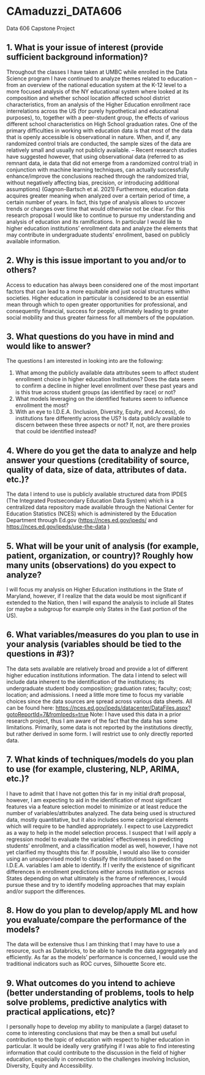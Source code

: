 # CAmaduzzi_DATA606
Data 606 Capstone Project

## 1.	What is your issue of interest (provide sufficient background information)?
Throughout the classes I have taken at UMBC while enrolled in the Data Science program I have continued to analyze themes related to education – from an overview of the national education system at the K-12 level to a more focused analysis of the NY educational system where looked at its composition and whether school location affected school district characteristics, from an analysis of the Higher Education enrollment race interrelations across the US (for purely hypothetical and educational purposes), to, together with a peer-student group, the effects of various different school characteristics on High School graduation rates.
One of the primary difficulties in working with education data is that most of the data that is openly accessible is observational in nature. When, and if, any randomized control trials are conducted, the sample sizes of the data are relatively small and usually not publicly available. – Recent research studies have suggested however, that using observational data (referred to as remnant data, ie data that did not emerge from a randomized control trial) in conjunction with machine learning techniques, can actually successfully enhance/improve the conclusions reached through the randomized trial, without negatively affecting bias, precision, or introducing additional assumptions) (Gagnon-Bartsch et al. 2021) 
Furthermore, education data acquires greater meaning when analyzed over a certain period of time, a certain number of years. In fact, this type of analysis allows to uncover trends or changes over time that would otherwise not be clear. 
For this research proposal I would like to continue to pursue my understanding and analysis of education and its ramifications. In particular I would like to higher education institutions’ enrollment data and analyze the elements that may contribute in undergraduate students’ enrollment, based on publicly available information.

## 2.	Why is this issue important to you and/or to others?
Access to education has always been considered one of the most important factors that can lead to a more equitable and just social structures within societies. Higher education in particular is considered to be an essential mean through which to open greater opportunities for professional, and consequently financial, success for people, ultimately leading to greater social mobility and thus greater fairness for all members of the population. 

## 3.	What questions do you have in mind and would like to answer?
The questions I am interested in looking into are the following:  
1)	What among the publicly available data attributes seem to affect student enrollment choice in higher education Institutions? Does the data seem to confirm a decline in higher level enrollment over these past years and is this true across student groups (as identified by race) or not? 
2)	What models leveraging on the identified features seem to influence enrollment the most? 
3)	With an eye to I.D.E.A. (Inclusion, Diversity, Equity, and Access), do institutions fare differently across the US? Is data publicly available to discern between these three aspects or not? If, not, are there proxies that could be identified instead?

## 4.	Where do you get the data to analyze and help answer your questions (creditability of source, quality of data, size of data, attributes of data. etc.)?
The data I intend to use is publicly available structured data from IPDES (The Integrated Postsecondary Education Data System) which is a centralized data repository made available through the National Center for Education Statistics (NCES) which is administered by the Education Department through Ed.gov (https://nces.ed.gov/ipeds/ and https://nces.ed.gov/ipeds/use-the-data )

## 5.	What will be your unit of analysis (for example, patient, organization, or country)? Roughly how many units (observations) do you expect to analyze?
I will focus my analysis on Higher Education institutions in the State of Maryland, however, if I realize that the data would be most significant if extended to the Nation, then I will expand the analysis to include all States (or maybe a subgroup for example only States in the East portion of the US). 

## 6.	What variables/measures do you plan to use in your analysis (variables should be tied to the questions in #3)?
The data sets available are relatively broad and provide a lot of different higher education institutions information. 
The data I intend to select will include data inherent to the identification of the institutions; its undergraduate student body composition; graduation rates; faculty; cost; location; and admissions. 
I need a little more time to focus my variable choices since the data sources are spread across various data sheets. All can be found here: https://nces.ed.gov/ipeds/datacenter/DataFiles.aspx?gotoReportId=7&fromIpeds=true 
Note: I have used this data in a prior research project, thus I am aware of the fact that the data has some limitations. Primarily, some data is not reported by the institutions directly, but rather derived in some form. I will restrict use to only directly reported data. 

## 7.	What kinds of techniques/models do you plan to use (for example, clustering, NLP, ARIMA, etc.)?
I have to admit that I have not gotten this far in my initial draft proposal, however, I am expecting to aid in the identification of  most significant features via a feature selection model to minimize or at least reduce the number of variables/attributes analyzed. The data being used is structured data, mostly quantitative, but it also includes some categorical elements which will require to be handled appropriately.
I expect to use Lazypredict as a way to help in the model selection process. I suspect that I will apply a regression model to evaluate the variables’ effectiveness in predicting students’ enrollment, and a classification model as well, however, I have not yet clarified my thoughts this far. If possible, I would also like to consider using an unsupervised model to classify the institutions based on the I.D.E.A. variables I am able to identify. 
If I verify the existence of significant differences in enrollment predictions either across institution or across States depending on what ultimately is the frame of references, I would pursue these and try to identify modeling approaches that may explain and/or support the differences. 

## 8.	How do you plan to develop/apply ML and how you evaluate/compare the performance of the models?
The data will be extensive thus I am thinking that I may have to use a resource, such as Databricks, to be able to handle the data aggregately and efficiently. 
As far as the models’ performance is concerned, I would use the traditional indicators such as ROC curves, Silhouette Score etc. 

## 9.	What outcomes do you intend to achieve (better understanding of problems, tools to help solve problems, predictive analytics with practical applications, etc)?
I personally hope to develop my ability to manipulate a (large) dataset to come to interesting conclusions that may be then a small but useful contribution to the topic of education with respect to higher education in particular. 
It would be ideally very gratifying if I was able to find interesting information that could contribute to the discussion in the field of higher education, especially in connection to the challenges involving Inclusion, Diversity, Equity and Accessibility. 
